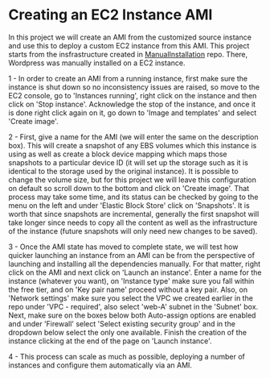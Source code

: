 # Creating an EC2 Instance AMI

In this project we will create an AMI from the customized source instance and use this to deploy a custom EC2 instance from this AMI. This project starts from the insfrastructure created in [ManualInstallation](https://github.com/bmestref/AWS-SAA-Projects/EC2/ManualInstallation) repo. There, Wordpress was manually installed on a EC2 instance. <br/>

1 - In order to create an AMI from a running instance, first make sure the instance is shut down so no inconsistency issues are raised, so move to the EC2 console, go to 'Instances running', right click on the instance and then click on 'Stop instance'. Acknowledge the stop of the instance, and once it is done right click again on it, go down to 'Image and templates' and select 'Create image'. <br/>

2 - First, give a name for the AMI (we will enter the same on the description box). This will create a snapshot of any EBS volumes which this instance is using as well as create a block device mapping which maps those snapshots to a particular device ID (it will set up the storage such as it is identical to the storage used by the original instance). It is possible to change the volume size, but for this project we will leave this configuration on default so scroll down to the bottom and click on 'Create image'. That process may take some time, and its status can be checked by going to the menu on the left and under 'Elastic Block Store' click on 'Snapshots'. It is worth that since snapshots are incremental, generally the first snapshot will take longer since needs to copy all the content as well as the infrastructure of the instance (future snapshots will only need new changes to be saved). <br/>

3 - Once the AMI state has moved to complete state, we will test how quicker launching an instance from an AMI can be from the perspective of launching and installing all the dependencies manually. For that matter, right click on the AMI and next click on 'Launch an instance'. Enter a name for the instance (whatever you want), on 'Instance type' make sure you fall within the free tier, and on 'Key pair name' proceed without a key pair. Also, on 'Network settings' make sure you select the VPC we created earlier in the repo under 'VPC - required', also select 'web-A' subnet in the 'Subnet' box. Next, make sure on the boxes below both Auto-assign options are enabled and under 'Firewall' select 'Select existing security group' and in the dropdown below select the only one available. Finish the creation of the instance clicking at the end of the page on 'Launch instance'. <br/>

4 - This process can scale as much as possible, deploying a number of instances and configure them automatically via an AMI. <br/>
